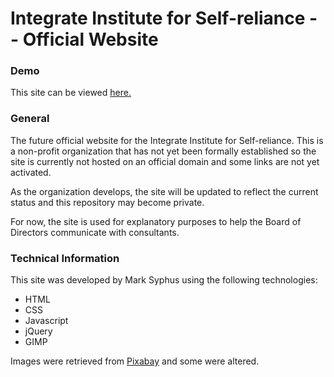 # Integrate Institute for Self-reliance -- Official Website

### Demo
This site can be viewed [here.](https://github.com/msyphus/sri)

### General
The future official website for the Integrate Institute for Self-reliance.  This is a non-profit organization that has not yet been formally established so the site is currently not hosted on an official domain and some links are not yet activated.

As the organization develops, the site will be updated to reflect the current status and this repository may become private.

For now, the site is used for explanatory purposes to help the Board of Directors communicate with consultants.

### Technical Information
This site was developed by Mark Syphus using the following technologies:
* HTML
* CSS
* Javascript
* jQuery
* GIMP

Images were retrieved from [Pixabay](https://pixabay.com/) and some were altered.
